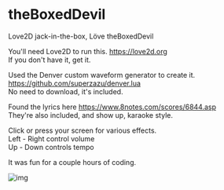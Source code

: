 # theBoxedDevil
Love2D jack-in-the-box,  Löve theBoxedDevil  

You'll need Love2D to run this.  https://love2d.org  
If you don't have it, get it.  

Used the Denver custom waveform generator to create it.  
https://github.com/superzazu/denver.lua  
No need to download, it's included.  

Found the lyrics here  https://www.8notes.com/scores/6844.asp  
They're also included, and show up, karaoke style.  

Click or press your screen for various effects.  
Left - Right control volume  
Up - Down controls tempo  

It was fun for a couple hours of coding.  

![img](https://pbs.twimg.com/media/C_nHsNcXkAAAg39.png)

